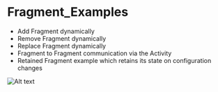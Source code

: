 # Fragment_Examples

- Add Fragment dynamically
- Remove Fragment dynamically
- Replace Fragment dynamically
- Fragment to Fragment communication via the Activity
- Retained Fragment example which retains its state on configuration changes


![Alt text](/raw/output.gif?raw=true "Home Screen")
